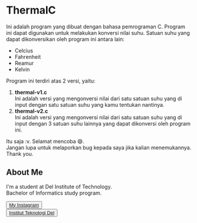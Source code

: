 # ThermalC

Ini adalah program yang dibuat dengan bahasa pemrograman C. Program ini dapat digunakan untuk melakukan konversi nilai suhu. Satuan suhu yang dapat dikonversikan oleh program ini antara lain:
- Celcius
- Fahrenheit
- Reamur
- Kelvin

Program ini terdiri atas 2 versi, yaitu:
1. **thermal-v1.c** <br>
   Ini adalah versi yang mengonversi nilai dari satu satuan suhu yang di input dengan satu satuan suhu yang kamu tentukan nantinya.
2. **thermal-v2.c** <br>
   Ini adalah versi yang mengonversi nilai dari satu satuan suhu yang di input dengan 3 satuan suhu lainnya yang dapat dikonversi oleh program ini.

Itu saja :v. Selamat mencoba :smile:. <br>
Jangan lupa untuk melaporkan bug kepada saya jika kalian menemukannya. Thank you.

## <b>About Me</b>

I'm a student at Del Institute of Technology. <br>
Bachelor of Informatics study program. <br>


<button><a href="https://www.instagram.com/gabrielhtg77/">My Instagram</a></button>
<br>
<button><a href="https://www.del.ac.id/">Institut Teknologi Del</a></button>


